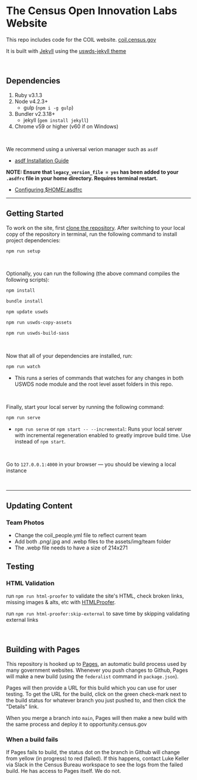 # The Census Open Innovation Labs Website

This repo includes code for the COIL website. [coil.census.gov](https://coil.census.gov/)

It is built with [Jekyll](https://jekyllrb.com/docs/) using the [uswds-jekyll theme](https://github.com/18F/uswds-jekyll)

<br/>

## Dependencies

1. Ruby v3.1.3
2. Node v4.2.3+ 
   - gulp (`npm i -g gulp`)
3. Bundler v2.3.18+
   - jekyll (`gem install jekyll`)
4. Chrome v59 or higher (v60 if on Windows)

<br/>

We recommend using a universal verion manager such as `asdf` 
- [asdf Installation Guide](https://asdf-vm.com/guide/getting-started.html#_1-install-dependencies)

**NOTE: Ensure that `legacy_version_file = yes` has been added to your `.asdfrc` file in your home directory. Requires terminal restart.**
- [Configuring $HOME/.asdfrc](https://asdf-vm.com/manage/configuration.html#home-asdfrc)

---

## Getting Started

To work on the site, first [clone the repository](https://help.github.com/en/github/creating-cloning-and-archiving-repositories/cloning-a-repository). After switching to your local copy of the repository in terminal, run the following command to install project dependencies:

```sh
npm run setup
```

<br/>

Optionally, you can run the following (the above command compiles the following scripts):

```sh
npm install
```

```sh
bundle install
```

```sh
npm update uswds
```

```sh
npm run uswds-copy-assets
```

```sh
npm run uswds-build-sass
```

<br/>

Now that all of your dependencies are installed, run:
 ```sh
 npm run watch
 ```

- This runs a series of commands that watches for any changes in both USWDS node module and the root level asset folders in this repo.

<br/>

Finally, start your local server by running the following command:

```sh
npm run serve
```
   - `npm run serve` or `npm start -- --incremental`: Runs your local server with incremental regeneration enabled to greatly improve build time. Use instead of `npm start`.

<br/>

Go to `127.0.0.1:4000` in your browser — you should be viewing a local instance



<br/>

---

## Updating Content

### Team Photos

- Change the coil_people.yml file to reflect current team
- Add both .png/.jpg and .webp files to the assets/img/team folder 
- The .webp file needs to have a size of 214x271


## Testing

### HTML Validation

run `npm run html-proofer` to validate the site's HTML, check broken links, missing images & alts, etc with [HTMLProofer](https://github.com/gjtorikian/html-proofer).

run `npm run html-proofer:skip-external` to save time by skipping validating external links

<br/>

## Building with Pages

This repository is hooked up to [Pages](https://cloud.gov/pages/documentation/), an automatic build process used by many government websites.
Whenever you push changes to Github, Pages will make a new build (using the `federalist` command in `package.json`).

Pages will then provide a URL for this build which you can use for user testing. To get the URL for the build, click on the green check-mark next to the build status for whatever branch you just pushed to, and then click the "Details" link.

When you merge a branch into `main`, Pages will then make a new build with the same process and deploy it to opportunity.census.gov

### When a build fails

If Pages fails to build, the status dot on the branch in Github will change from yellow (in progress) to red (failed). If this happens, contact Luke Keller via Slack in the Census Bureau workspace to see the logs from the failed build. He has access to Pages itself. We do not.
